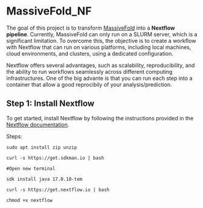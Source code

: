 # MassiveFold_NF  

The goal of this project is to transform [MassiveFold](https://github.com/GBLille/MassiveFold) into a **Nextflow pipeline**. Currently, MassiveFold can only run on a SLURM server, which is a significant limitation. To overcome this, the objective is to create a workflow with Nextflow that can run on various platforms, including local machines, cloud environments, and clusters, using a dedicated configuration.  

Nextflow offers several advantages, such as scalability, reproducibility, and the ability to run workflows seamlessly across different computing infrastructures.  One of the big advante is that you can run each step into a container that allow a good reprocibily of your analysis/prediction. 

## Step 1: Install Nextflow  

To get started, install Nextflow by following the instructions provided in the [Nextflow documentation](https://www.nextflow.io/docs/latest/install.html).  

Steps: 
```
sudo apt install zip unzip

curl -s https://get.sdkman.io | bash

#Open new terminal 

sdk install java 17.0.10-tem

curl -s https://get.nextflow.io | bash

chmod +x nextflow
```